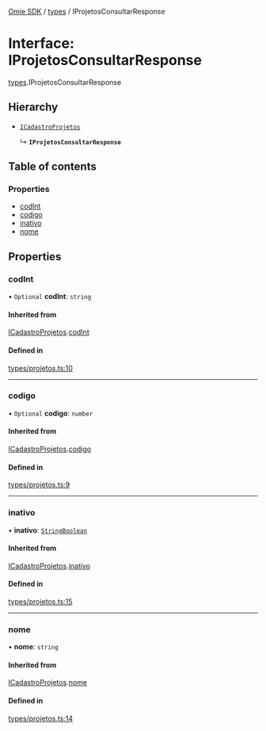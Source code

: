 [Omie SDK](../README.md) / [types](../modules/types.md) / IProjetosConsultarResponse

# Interface: IProjetosConsultarResponse

[types](../modules/types.md).IProjetosConsultarResponse

## Hierarchy

- [`ICadastroProjetos`](types.ICadastroProjetos.md)

  ↳ **`IProjetosConsultarResponse`**

## Table of contents

### Properties

- [codInt](types.IProjetosConsultarResponse.md#codint)
- [codigo](types.IProjetosConsultarResponse.md#codigo)
- [inativo](types.IProjetosConsultarResponse.md#inativo)
- [nome](types.IProjetosConsultarResponse.md#nome)

## Properties

### codInt

• `Optional` **codInt**: `string`

#### Inherited from

[ICadastroProjetos](types.ICadastroProjetos.md).[codInt](types.ICadastroProjetos.md#codint)

#### Defined in

[types/projetos.ts:10](https://github.com/lucas-bogos/omie-sdk/blob/96c014c/src/types/projetos.ts#L10)

___

### codigo

• `Optional` **codigo**: `number`

#### Inherited from

[ICadastroProjetos](types.ICadastroProjetos.md).[codigo](types.ICadastroProjetos.md#codigo)

#### Defined in

[types/projetos.ts:9](https://github.com/lucas-bogos/omie-sdk/blob/96c014c/src/types/projetos.ts#L9)

___

### inativo

• **inativo**: [`StringBoolean`](../modules/types.md#stringboolean)

#### Inherited from

[ICadastroProjetos](types.ICadastroProjetos.md).[inativo](types.ICadastroProjetos.md#inativo)

#### Defined in

[types/projetos.ts:15](https://github.com/lucas-bogos/omie-sdk/blob/96c014c/src/types/projetos.ts#L15)

___

### nome

• **nome**: `string`

#### Inherited from

[ICadastroProjetos](types.ICadastroProjetos.md).[nome](types.ICadastroProjetos.md#nome)

#### Defined in

[types/projetos.ts:14](https://github.com/lucas-bogos/omie-sdk/blob/96c014c/src/types/projetos.ts#L14)
